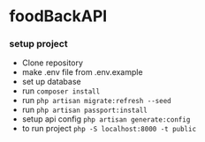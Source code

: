 # foodBackAPI

### setup project

 - Clone repository
 - make .env file from .env.example
 - set up database
 - run `composer install`
 - run `php artisan migrate:refresh --seed`
 - run `php artisan passport:install`
 - setup api config `php artisan generate:config`
 - to run project `php -S localhost:8000 -t public`





